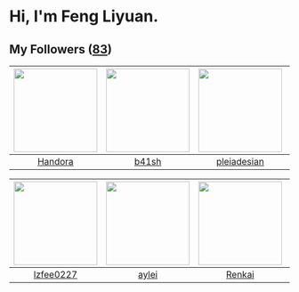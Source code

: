 # Hi, I'm Feng Liyuan.

## My Followers ([83](https://github.com/SunRunAway?tab=followers))

| <img src="https://avatars0.githubusercontent.com/u/25010034?v=4" width="150" height="150" /> | <img src="https://avatars0.githubusercontent.com/u/1070352?v=4" width="150" height="150" /> | <img src="https://avatars2.githubusercontent.com/u/46620760?v=4" width="150" height="150" /> | <img src="https://avatars3.githubusercontent.com/u/619331?v=4" width="150" height="150" /> |
| :------------------------------------------------------------------------------------------: | :-----------------------------------------------------------------------------------------: | :------------------------------------------------------------------------------------------: | :----------------------------------------------------------------------------------------: |
|                             [Handora](https://github.com/Handora)                            |                              [b41sh](https://github.com/b41sh)                              |                         [pleiadesian](https://github.com/pleiadesian)                        |                         [justmao945](https://github.com/justmao945)                        |

| <img src="https://avatars1.githubusercontent.com/u/1984045?v=4" width="150" height="150" /> | <img src="https://avatars1.githubusercontent.com/u/18556593?v=4" width="150" height="150" /> | <img src="https://avatars1.githubusercontent.com/u/3381789?v=4" width="150" height="150" /> | <img src="https://avatars1.githubusercontent.com/u/731266?v=4" width="150" height="150" /> |
| :-----------------------------------------------------------------------------------------: | :------------------------------------------------------------------------------------------: | :-----------------------------------------------------------------------------------------: | :----------------------------------------------------------------------------------------: |
|                          [lzfee0227](https://github.com/lzfee0227)                          |                               [aylei](https://github.com/aylei)                              |                             [Renkai](https://github.com/Renkai)                             |                             [piglei](https://github.com/piglei)                            |